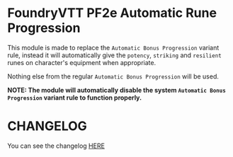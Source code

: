 # FoundryVTT PF2e Automatic Rune Progression

This module is made to replace the `Automatic Bonus Progression` variant rule, instead it will automatically give the `potency`, `striking` and `resilient` runes on character's equipment when appropriate.

Nothing else from the regular `Automatic Bonus Progression` will be used.

**NOTE: The module will automatically disable the system `Automatic Bonus Progression` variant rule to function properly.**

# CHANGELOG

You can see the changelog [HERE](./CHANGELOG.md)
